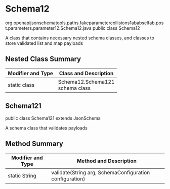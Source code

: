 # Schema12
org.openapijsonschematools.paths.fakeparametercollisions1ababselfab.post.parameters.parameter12.Schema12.java
public class Schema12

A class that contains necessary nested schema classes, and classes to store validated list and map payloads

## Nested Class Summary
| Modifier and Type | Class and Description |
| ----------------- | ---------------------- |
| static class | Schema12.Schema121<br> schema class |

## Schema121
public class Schema121
extends JsonSchema

A schema class that validates payloads


## Method Summary
| Modifier and Type | Method and Description |
| ----------------- | ---------------------- |
| static String | validate(String arg, SchemaConfiguration configuration) |

